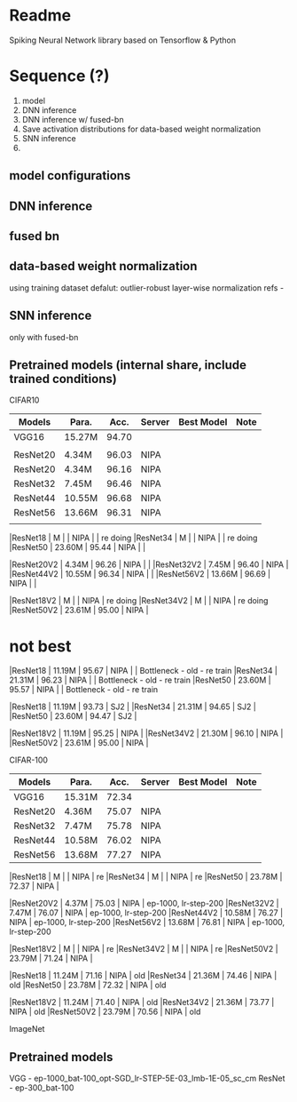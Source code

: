 # Readme

Spiking Neural Network library based on Tensorflow & Python


# Sequence (?)
1. model
2. DNN inference
3. DNN inference w/ fused-bn
4. Save activation distributions for data-based weight normalization
5. SNN inference
6. 

## model configurations

## DNN inference

## fused bn


## data-based weight normalization
using training dataset
defalut: outlier-robust layer-wise normalization
refs -

## SNN inference
only with fused-bn


## Pretrained models (internal share, include trained conditions)

CIFAR10

|Models|Para.|Acc.|Server|Best Model|Note|
|----|----|----|----|----|----|
|VGG16      | 15.27M | 94.70 | |  
| | | | | |
|ResNet20   |  4.34M | 96.03 | NIPA |  | 
|ResNet20   |  4.34M | 96.16| NIPA |  | 
|ResNet32   |  7.45M | 96.46 | NIPA |  | 
|ResNet44   | 10.55M | 96.68 | NIPA | | 
|ResNet56   | 13.66M | 96.31 | NIPA | | 
| | | | | |

|ResNet18   | M |  | NIPA | | re doing
|ResNet34   | M |  | NIPA | | re doing
|ResNet50   | 23.60M | 95.44 | NIPA | | 

|ResNet20V2 |  4.34M | 96.26 | NIPA | | 
|ResNet32V2 |  7.45M | 96.40 | NIPA |
|ResNet44V2 | 10.55M | 96.34 | NIPA | | 
|ResNet56V2 | 13.66M | 96.69 | NIPA | | 

|ResNet18V2 | M |  | NIPA | re doing
|ResNet34V2 | M |  | NIPA | re doing
|ResNet50V2 | 23.61M | 95.00 | NIPA |


# not best
|ResNet18   | 11.19M | 95.67 | NIPA |   | Bottleneck - old - re train
|ResNet34   | 21.31M | 96.23 | NIPA | | Bottleneck - old - re train
|ResNet50   | 23.60M | 95.57 | NIPA | | Bottleneck - old - re train

|ResNet18   | 11.19M | 93.73 | SJ2 |
|ResNet34   | 21.31M | 94.65 | SJ2 |
|ResNet50   | 23.60M | 94.47 | SJ2 |

|ResNet18V2 | 11.19M | 95.25 | NIPA |
|ResNet34V2 | 21.30M | 96.10 | NIPA |
|ResNet50V2 | 23.61M | 95.00 | NIPA |



CIFAR-100

|Models|Para.|Acc.|Server|Best Model|Note|
|----|----|----|----|----|----|
|VGG16      | 15.31M | 72.34 | |
|ResNet20   |  4.36M | 75.07 | NIPA |
|ResNet32   |  7.47M | 75.78 | NIPA |
|ResNet44   | 10.58M | 76.02 | NIPA |
|ResNet56   | 13.68M | 77.27 | NIPA |

|ResNet18   | M |  | NIPA | re
|ResNet34   | M |  | NIPA | re
|ResNet50   | 23.78M | 72.37 | NIPA | 

|ResNet20V2 |  4.37M | 75.03 | NIPA | ep-1000, lr-step-200
|ResNet32V2 |  7.47M | 76.07 | NIPA | ep-1000, lr-step-200
|ResNet44V2 | 10.58M | 76.27 | NIPA | ep-1000, lr-step-200
|ResNet56V2 | 13.68M | 76.81 | NIPA | ep-1000, lr-step-200

|ResNet18V2 | M |  | NIPA | re
|ResNet34V2 | M |  | NIPA | re
|ResNet50V2 | 23.79M | 71.24 | NIPA | 




|ResNet18   | 11.24M | 71.16 | NIPA | old
|ResNet34   | 21.36M | 74.46 | NIPA | old
|ResNet50   | 23.78M | 72.32 | NIPA | old

|ResNet18V2 | 11.24M | 71.40 | NIPA | old
|ResNet34V2 | 21.36M | 73.77 | NIPA | old
|ResNet50V2 | 23.79M | 70.56 | NIPA | old



ImageNet

## Pretrained models 
VGG     - ep-1000_bat-100_opt-SGD_lr-STEP-5E-03_lmb-1E-05_sc_cm
ResNet  - ep-300_bat-100

